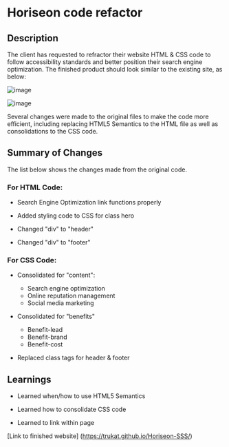 # Horiseon code refactor

## Description

The client has requested to refractor their website HTML & CSS code to follow accessibility standards and better position their search engine optimization. The finished product should look similar to the existing site, as below:

![image](https://user-images.githubusercontent.com/70115734/95004601-ad990d00-05aa-11eb-8fd1-e87965880f40.png)

![image](https://user-images.githubusercontent.com/70115734/95004607-d1f4e980-05aa-11eb-9f37-6adeb075dd6c.png)

Several changes were made to the original files to make the code more efficient, including replacing HTML5 Semantics to the HTML file as well as consolidations to the CSS code.

## Summary of Changes

The list below shows the changes made from the original code.

### For HTML Code:

* Search Engine Optimization link functions properly

* Added styling code to CSS for class hero

* Changed "div" to "header"

* Changed "div" to "footer"

### For CSS Code:

* Consolidated for "content":
    * Search engine optimization
    * Online reputation management
    * Social media marketing
    
* Consolidated for "benefits"
    * Benefit-lead
    * Benefit-brand
    * Benefit-cost

* Replaced class tags for header & footer

## Learnings

* Learned when/how to use HTML5 Semantics

* Learned how to consolidate CSS code

* Learned to link within page

[Link to finished website] (https://trukat.github.io/Horiseon-SSS/)
